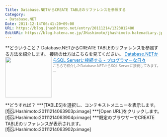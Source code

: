 ```yaml
---
Title: Database.NETからCREATE TABLEのリファレンスを参照する
Category:
- Database.NET
Date: 2011-12-14T06:41:20+09:00
URL: https://blog.jhashimoto.net/entry/20111214/1323812480
EditURL: https://blog.hatena.ne.jp/JHashimoto/jhashimoto.hatenadiary.jp/atom/entry/12921228815717256974
---
```


**どういうこと？
Database.NETからCREATE TABLEのリファレンスを参照する方法を紹介します。
接続の仕方はこちらを見てください。
<a href="http://d.hatena.ne.jp/JHashimoto/20111116/1321414680" target="_blank" rel="nofollow"><img class="alignleft" align="left" border="0" src="http://capture.heartrails.com/150x130/shadow?http://d.hatena.ne.jp/JHashimoto/20111116/1321414680" alt="" width="150" height="130" /></a><a style="color:#0070C5;" href="http://d.hatena.ne.jp/JHashimoto/20111116/1321414680" target="_blank" rel="nofollow">Database.NETからSQL Serverに接続する - プログラマーな日々</a><a href="http://b.hatena.ne.jp/entry/http://d.hatena.ne.jp/JHashimoto/20111116/1321414680" target="_blank"><img border="0" src="http://b.hatena.ne.jp/entry/image/http://d.hatena.ne.jp/JHashimoto/20111116/1321414680" alt="" /></a><br><span style="color: #808080;font-size: 80%;">こちらで紹介したDatabase.NETからSQL Serverに接続してみます。 ...</span><br style="clear:both;" />

**どうすれば？
***[TABLES]を選択し、コンテキストメニューを表示します。
[f:id:JHashimoto:20111214063903p:image]
***[Open URL]をクリックします。
[f:id:JHashimoto:20111214063904p:image]
***既定のブラウザーでCREATE TABLEのリファレンスが表示されます。
[f:id:JHashimoto:20111214063902p:image]
